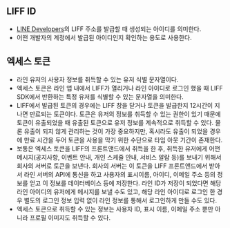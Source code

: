 ## LIFF ID

- [LINE Developers](Developershttps://developers.line.biz/)의 LIFF 주소를 발급할 때 생성되는 아이디를 의미한다.
- 어떤 개발자의 계정에서 발급된 아이디인지 확인하는 용도로 사용한다.

## 엑세스 토큰

- 라인 유저의 사용자 정보를 취득할 수 있는 유저 식별 문자열이다.
- 엑세스 토큰은 라인 앱 내에서 LIFF가 열리거나 라인 아이디로 로그인 했을 때 LIFF SDK에서 반환하는 특정 유저를 식별할 수 있는 문자열을 의미한다.
- LIFF에서 발급된 토큰의 경우에는 LIFF 창을 닫거나 토큰을 발급한지 12시간이 지나면 만료되는 토큰이다. 토큰은 유저의 정보를 취득할 수 있는 권한이 있기 때문에 토큰이 유출되었을 때 유출된 토큰으로 유저 정보를 계속적으로 취득할 수 있다. 물론 유출이 되지 않게 관리하는 것이 가장 중요하지만, 혹시라도 유출이 되었을 경우에 만료 시간을 두어 토큰을 사용을 막기 위한 수단으로 타임 아웃 기간이 존재한다.
- 보통은 엑세스 토큰을 LIFF의 프론트앤드에서 취득을 한 후, 취득한 유저에게 어떤 메시지(공지사항, 이벤트 안내, 개인 스케쥴 안내, 서비스 알람 등)를 보내기 위해서 회사의 서버로 토큰을 보낸다. 회사의 서버는 이 토큰을 LIFF 프론트앤드에서 받아서 라인 서버의 API에 통신을 하고 사용자의 표시이름, 아이디, 이메일 주소 등의 정보를 얻고 이 정보를 데이터베이스 등에 저장한다. 라인 ID가 저장이 되었다면 해당 라인 아이디의 유저에게 메시지를 보낼 수도 있고, 해당 라인 아이디로 로그인 한 경우 별도의 로그인 정보 입력 없이 라인 정보를 통해서 로그인하게 만들 수도 있다.
- 엑세스 토큰으로 취득할 수 있는 정보는 사용자 ID, 표시 이름, 이메일 주소 뿐만 아니라 프로필 이미지도 취득할 수 있다.
